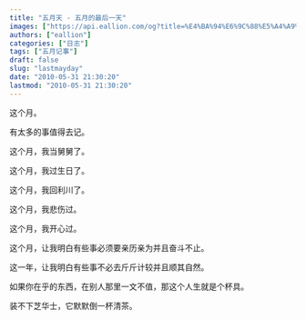 ```yaml
---
title: "五月天 - 五月的最后一天"
images: ["https://api.eallion.com/og?title=%E4%BA%94%E6%9C%88%E5%A4%A9%20-%20%E4%BA%94%E6%9C%88%E7%9A%84%E6%9C%80%E5%90%8E%E4%B8%80%E5%A4%A9"]
authors: ["eallion"]
categories: ["日志"]
tags: ["五月记事"]
draft: false
slug: "lastmayday"
date: "2010-05-31 21:30:20"
lastmod: "2010-05-31 21:30:20"
---
```


这个月。

有太多的事值得去记。

这个月，我当舅舅了。

这个月，我过生日了。

这个月，我回利川了。

这个月，我悲伤过。

这个月，我开心过。

这个月，让我明白有些事必须要亲历亲为并且奋斗不止。

这一年，让我明白有些事不必去斤斤计较并且顺其自然。

如果你在乎的东西，在别人那里一文不值，那这个人生就是个杯具。

装不下芝华士，它默默倒一杯清茶。
